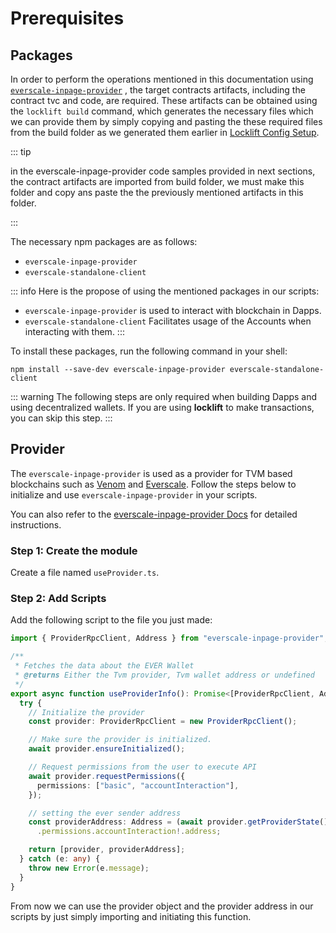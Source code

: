 # Prerequisites

## Packages

In order to perform the operations mentioned in this documentation using  [`everscale-inpage-provider`](https://provider-docs.broxus.com/) , the target contracts artifacts, including the contract tvc and code, are required. These artifacts can be obtained using the `locklift build` command, which generates the necessary files which we can provide them by simply copying and pasting the these required files from the build folder as we generated them earlier in [Locklift Config Setup](/src/pages/gettingStarted/lockliftConfigSetup.md#step-3-build-the-artifacts).

::: tip

in the everscale-inpage-provider code samples provided in next sections, the contract artifacts are imported from build folder, we must make this folder and copy ans paste the the previously mentioned artifacts in this folder.

:::


The necessary npm packages are as follows:

-  `everscale-inpage-provider`
-  `everscale-standalone-client`

::: info
Here is the propose of using the mentioned packages in our scripts:

- `everscale-inpage-provider` is used to interact with blockchain in Dapps.
- `everscale-standalone-client` Facilitates usage of the Accounts when interacting with them.
:::


To install these packages, run the following command in your shell:

```` shell
npm install --save-dev everscale-inpage-provider everscale-standalone-client
````

::: warning
The following steps are only required when building Dapps and using decentralized wallets. If you are using **locklift** to make transactions, you can skip this step.
:::

## Provider

The  `everscale-inpage-provider`  is used as a provider for TVM based blockchains such as [Venom](https://venom.foundation/) and [Everscale](https://everscale.network/). Follow the steps below to initialize and use  `everscale-inpage-provider`  in your scripts.

You can also refer to the [everscale-inpage-provider Docs](https://provider-docs.broxus.com/guides/deploy.html#deploy-a-contract) for detailed instructions.

### Step 1: Create the module

Create a file named `useProvider.ts`.

### Step 2: Add Scripts

Add the following script to the file you just made:


````typescript
import { ProviderRpcClient, Address } from "everscale-inpage-provider";

/**
 * Fetches the data about the EVER Wallet
 * @returns Either the Tvm provider, Tvm wallet address or undefined
 */
export async function useProviderInfo(): Promise<[ProviderRpcClient, Address]> {
  try {
    // Initialize the provider
    const provider: ProviderRpcClient = new ProviderRpcClient();

    // Make sure the provider is initialized.
    await provider.ensureInitialized();

    // Request permissions from the user to execute API
    await provider.requestPermissions({
      permissions: ["basic", "accountInteraction"],
    });

    // setting the ever sender address
    const providerAddress: Address = (await provider.getProviderState())
      .permissions.accountInteraction!.address;

    return [provider, providerAddress];
  } catch (e: any) {
    throw new Error(e.message);
  }
}

````

From now we can use the provider object and the provider address in our scripts by just simply importing and initiating this function.
